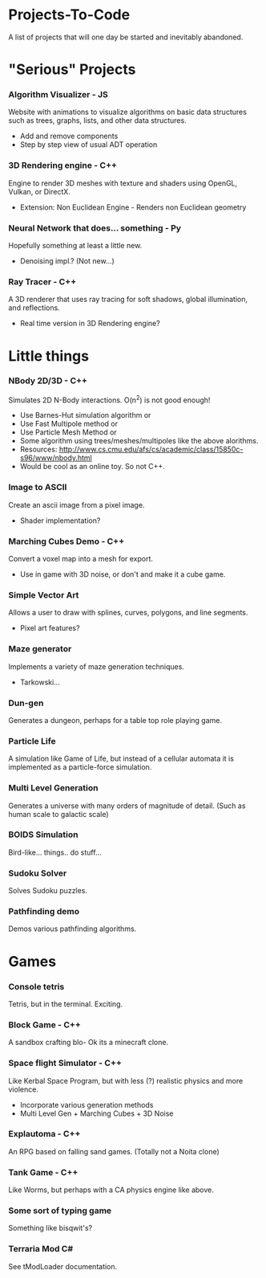 # Projects-To-Code
A list of projects that will one day be started and inevitably abandoned.

# "Serious" Projects
### Algorithm Visualizer - JS
Website with animations to visualize algorithms on basic data structures such as trees, graphs, lists, and other data structures.
- Add and remove components
- Step by step view of usual ADT operation
### 3D Rendering engine - C++
Engine to render 3D meshes with texture and shaders using OpenGL, Vulkan, or DirectX.
- Extension: Non Euclidean Engine - Renders non Euclidean geometry
### Neural Network that does... something - Py
Hopefully something at least a little new.
- Denoising impl.? (Not new...)
### Ray Tracer - C++
A 3D renderer that uses ray tracing for soft shadows, global illumination, and reflections.
- Real time version in 3D Rendering engine?

# Little things
### NBody 2D/3D - C++
Simulates 2D N-Body interactions. O(n<sup>2</sup>) is not good enough!
- Use Barnes-Hut simulation algorithm or
- Use Fast Multipole method or
- Use Particle Mesh Method or
- Some algorithm using trees/meshes/multipoles like the above alorithms.
- Resources: http://www.cs.cmu.edu/afs/cs/academic/class/15850c-s96/www/nbody.html
- Would be cool as an online toy. So not C++.
### Image to ASCII
Create an ascii image from a pixel image.
- Shader implementation?
### Marching Cubes Demo - C++
Convert a voxel map into a mesh for export.
- Use in game with 3D noise, or don't and make it a cube game.
### Simple Vector Art
Allows a user to draw with splines, curves, polygons, and line segments.
- Pixel art features?
### Maze generator
Implements a variety of maze generation techniques.
- Tarkowski...
### Dun-gen
Generates a dungeon, perhaps for a table top role playing game.
### Particle Life
A simulation like Game of Life, but instead of a cellular automata it is implemented as a particle-force simulation.
### Multi Level Generation
Generates a universe with many orders of magnitude of detail. (Such as human scale to galactic scale)
### BOIDS Simulation
Bird-like... things.. do stuff...
### Sudoku Solver
Solves Sudoku puzzles.
### Pathfinding demo
Demos various pathfinding algorithms.

# Games
### Console tetris
Tetris, but in the terminal. Exciting.
### Block Game - C++
A sandbox crafting blo- Ok its a minecraft clone.
### Space flight Simulator - C++
Like Kerbal Space Program, but with less (?) realistic physics and more violence.
- Incorporate various generation methods
- Multi Level Gen + Marching Cubes + 3D Noise
### Explautoma - C++
An RPG based on falling sand games. (Totally not a Noita clone)
### Tank Game - C++
Like Worms, but perhaps with a CA physics engine like above.
### Some sort of typing game
Something like bisqwit's?
### Terraria Mod C#
See tModLoader documentation.
